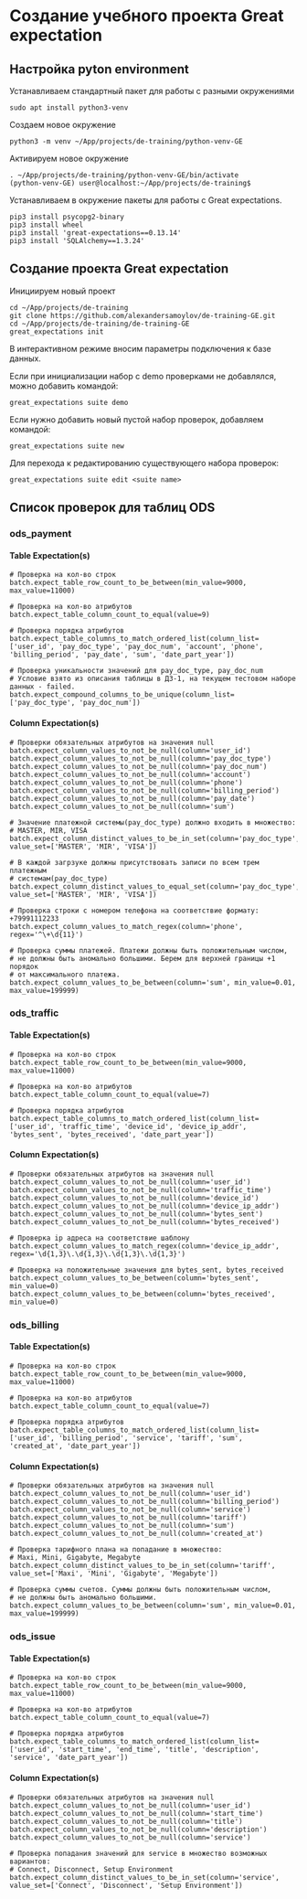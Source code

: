 # Создание учебного проекта Great expectation

## Настройка pyton environment

Устанавливаем стандартный пакет для работы с разными окружениями

```
sudo apt install python3-venv
```

Создаем новое окружение

```
python3 -m venv ~/App/projects/de-training/python-venv-GE
```

Активируем новое окружение

```
. ~/App/projects/de-training/python-venv-GE/bin/activate
(python-venv-GE) user@localhost:~/App/projects/de-training$
```

Устанавливаем в окружение пакеты для работы с Great expectations.

```
pip3 install psycopg2-binary
pip3 install wheel
pip3 install 'great-expectations==0.13.14'
pip3 install 'SQLAlchemy==1.3.24'
```

## Создание проекта Great expectation

Инициируем новый проект

```
cd ~/App/projects/de-training
git clone https://github.com/alexandersamoylov/de-training-GE.git
cd ~/App/projects/de-training/de-training-GE
great_expectations init
```

В интерактивном режиме вносим параметры подключения к базе данных.

Если при инициализации набор с demo проверками не добавлялся, можно добавить командой:

```
great_expectations suite demo
```

Если нужно добавить новый пустой набор проверок, добавляем командой:

```
great_expectations suite new
```

Для перехода к редактированию существующего набора проверок:

```
great_expectations suite edit <suite name>
```

## Список проверок для таблиц ODS

### ods_payment

#### Table Expectation(s)

```
# Проверка на кол-во строк
batch.expect_table_row_count_to_be_between(min_value=9000, max_value=11000)

# Проверка на кол-во атрибутов
batch.expect_table_column_count_to_equal(value=9)

# Проверка порядка атрибутов
batch.expect_table_columns_to_match_ordered_list(column_list=['user_id', 'pay_doc_type', 'pay_doc_num', 'account', 'phone', 'billing_period', 'pay_date', 'sum', 'date_part_year'])

# Проверка уникальности значений для pay_doc_type, pay_doc_num
# Условие взято из описания таблицы в ДЗ-1, на текущем тестовом наборе данных - failed.
batch.expect_compound_columns_to_be_unique(column_list=['pay_doc_type', 'pay_doc_num'])
```

#### Column Expectation(s)

```
# Проверки обязательных атрибутов на значения null
batch.expect_column_values_to_not_be_null(column='user_id')
batch.expect_column_values_to_not_be_null(column='pay_doc_type')
batch.expect_column_values_to_not_be_null(column='pay_doc_num')
batch.expect_column_values_to_not_be_null(column='account')
batch.expect_column_values_to_not_be_null(column='phone')
batch.expect_column_values_to_not_be_null(column='billing_period')
batch.expect_column_values_to_not_be_null(column='pay_date')
batch.expect_column_values_to_not_be_null(column='sum')

# Значение платежной системы(pay_doc_type) должно входить в множество: 
# MASTER, MIR, VISA
batch.expect_column_distinct_values_to_be_in_set(column='pay_doc_type', value_set=['MASTER', 'MIR', 'VISA'])

# В каждой загрзуке должны присутствовать записи по всем трем платежным
# системам(pay_doc_type)
batch.expect_column_distinct_values_to_equal_set(column='pay_doc_type', value_set=['MASTER', 'MIR', 'VISA'])

# Проверка строки с номером телефона на соответствие формату: +79991112233
batch.expect_column_values_to_match_regex(column='phone', regex='^\+\d{11}')

# Проверка суммы платежей. Платежи должны быть положительным числом, 
# не должны быть аномально большими. Берем для верхней границы +1 порядок 
# от максимального платежа.
batch.expect_column_values_to_be_between(column='sum', min_value=0.01, max_value=199999)
```

### ods_traffic

#### Table Expectation(s)

```
# Проверка на кол-во строк
batch.expect_table_row_count_to_be_between(min_value=9000, max_value=11000)

# Проверка на кол-во атрибутов
batch.expect_table_column_count_to_equal(value=7)

# Проверка порядка атрибутов
batch.expect_table_columns_to_match_ordered_list(column_list=['user_id', 'traffic_time', 'device_id', 'device_ip_addr', 'bytes_sent', 'bytes_received', 'date_part_year'])
```

#### Column Expectation(s)

```
# Проверки обязательных атрибутов на значения null
batch.expect_column_values_to_not_be_null(column='user_id')
batch.expect_column_values_to_not_be_null(column='traffic_time')
batch.expect_column_values_to_not_be_null(column='device_id')
batch.expect_column_values_to_not_be_null(column='device_ip_addr')
batch.expect_column_values_to_not_be_null(column='bytes_sent')
batch.expect_column_values_to_not_be_null(column='bytes_received')

# Проверка ip адреса на соответствие шаблону
batch.expect_column_values_to_match_regex(column='device_ip_addr', regex='\d{1,3}\.\d{1,3}\.\d{1,3}\.\d{1,3}')

# Проверка на положительные значения для bytes_sent, bytes_received
batch.expect_column_values_to_be_between(column='bytes_sent', min_value=0)
batch.expect_column_values_to_be_between(column='bytes_received', min_value=0)
```

### ods_billing

#### Table Expectation(s)

```
# Проверка на кол-во строк
batch.expect_table_row_count_to_be_between(min_value=9000, max_value=11000)

# Проверка на кол-во атрибутов
batch.expect_table_column_count_to_equal(value=7)

# Проверка порядка атрибутов
batch.expect_table_columns_to_match_ordered_list(column_list=['user_id', 'billing_period', 'service', 'tariff', 'sum', 'created_at', 'date_part_year'])
```

#### Column Expectation(s)

```
# Проверки обязательных атрибутов на значения null
batch.expect_column_values_to_not_be_null(column='user_id')
batch.expect_column_values_to_not_be_null(column='billing_period')
batch.expect_column_values_to_not_be_null(column='service')
batch.expect_column_values_to_not_be_null(column='tariff')
batch.expect_column_values_to_not_be_null(column='sum')
batch.expect_column_values_to_not_be_null(column='created_at')

# Проверка тарифного плана на попадание в множество:
# Maxi, Mini, Gigabyte, Megabyte
batch.expect_column_distinct_values_to_be_in_set(column='tariff', value_set=['Maxi', 'Mini', 'Gigabyte', 'Megabyte'])

# Проверка суммы счетов. Суммы должны быть положительным числом,
# не должны быть аномально большими.
batch.expect_column_values_to_be_between(column='sum', min_value=0.01, max_value=199999)
```

### ods_issue

#### Table Expectation(s)

```
# Проверка на кол-во строк
batch.expect_table_row_count_to_be_between(min_value=9000, max_value=11000)

# Проверка на кол-во атрибутов
batch.expect_table_column_count_to_equal(value=7)

# Проверка порядка атрибутов
batch.expect_table_columns_to_match_ordered_list(column_list=['user_id', 'start_time', 'end_time', 'title', 'description', 'service', 'date_part_year'])
```

#### Column Expectation(s)

```
# Проверки обязательных атрибутов на значения null
batch.expect_column_values_to_not_be_null(column='user_id')
batch.expect_column_values_to_not_be_null(column='start_time')
batch.expect_column_values_to_not_be_null(column='title')
batch.expect_column_values_to_not_be_null(column='description')
batch.expect_column_values_to_not_be_null(column='service')

# Проверка попадания значений для service в множество возможных вариантов:
# Connect, Disconnect, Setup Environment
batch.expect_column_distinct_values_to_be_in_set(column='service', value_set=['Connect', 'Disconnect', 'Setup Environment'])
```

